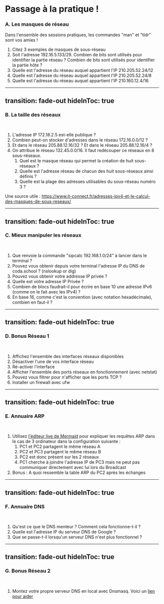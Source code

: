# Passage à la pratique !
### A. Les masques de réseau
<p></p>
<p class="opacity-90 border-1 border-separate p2">Dans l'ensemble des sessions pratiques, les commandes "man" et "tldr" sont vos amies !</p>

1. Citez 3 exemples de masques de sous-réseau
2. Soit l'adresse 192.16.5.133/29. Combien de bits sont utilisés pour identifier la partie réseau ? Combien de bits sont utilisés pour identifier la partie hôte ?
3. Quelle est l'adresse du réseau auquel appartient l'IP 210.205.52.24/12 
4. Quelle est l'adresse du réseau auquel appartient l'IP 210.205.52.24/8 
5. Quelle est l'adresse du réseau auquel appartient l'IP 210.160.12.4/16 

---
transition: fade-out
hideInToc: true
---

### B. La taille des réseaux
<br/>

1. L'adresse IP 172.18.2.5 est-elle publique ?
2. Combien peut-on stocker d'adresses dans le réseau 172.16.0.0/12 ? 
3. Et dans le réseau 205.88.12.16/32 ? Et dans le réseau 205.88.12.16/4 ?
4. On attribue le réseau 132.45.0.0/16. Il faut redécouper ce réseaux en 8 sous-réseaux.
   1. Quel est le masque réseau qui permet la création de huit sous-réseaux ?
   2. Quelle est l'adresse réseau de chacun des huit sous-réseaux ainsi définis ?
   3. Quelle est la plage des adresses utilisables du sous-réseau numéro 3 ?

Une source utile : https://www.it-connect.fr/adresses-ipv4-et-le-calcul-des-masques-de-sous-reseaux/

---
transition: fade-out
hideInToc: true
---

### C. Mieux manipuler les réseaux
<br/>


1. Que renvoie la commande "sipcalc 192.168.1.0/24" à lancer dans le terminal ?
2. Pouvez vous obtenir depuis votre terminal l'adresse IP du DNS de coda.school ? (nslookup or dig)
3. Pouvez vous obtenir votre addresse IP privée ?
4. Quelle est votre adresse IP Privée ?
5. Combien de blocs faudrait-il pour écrire en base 10 une adresse IPv6 (comme on le fait avec les IPv4) ?
6. En base 16, comme c'est la convention (avec notation hexadécimale), combien en faut-il ?

---
transition: fade-out
hideInToc: true
---

### D. Bonus Réseau 1
<br/>

1. Affichez l'ensemble des interfaces réseaux disponibles
2. Désactiver l'une de vos interface réseau
3. Ré-activer l'interface
4. Afficher l'ensemble des ports réseaux en fonctionnement (avec netstat) 
5. Pouvez vous filtrer pour n'afficher que les ports TCP ?
6. Installer un firewall avec ufw


---
transition: fade-out
hideInToc: true
---

### E. Annuaire ARP
<br/>


1. Utilisez [l'éditeur live de Mermaid](https://mermaid-js.github.io/mermaid-live-editor/edit#pako:eNptkd1Kw0AQhV9lnCuFpmS3RXSQlNqCVGhN9U5ysyYTu9Bk6_4IUvouvosv5qalVNG9mj18czgzs8XSVIyEjt8CtyVPtXq1qilaiG9hPIN5Zwv5RPTyiSSY6roOTpsWzm-tUVWpnL840JFJkmxPLYMGBQWKa9kXl1f9tC8LhNHNi82m2rNL1gxfn78AUeDRRiZZtBEE9wwuaNdJXessJ_jh2Enz8YQgTUkIkpIGAxoOKZX_pCeYa8fALZSqXDGMH_NT6uyQOp8t7mD0J0X-EOUz7GHDtlG6itvadlCBfsUNF0ixrLhWYe27IXYRVcGbp4-2RPI2cA_DplL-uFykWq1dVDeqfTbm9OdKe2Pnh4vsD7P7Bh3decA) pour expliquer les requêtes ARP dans le cas de 3 ordinateur dans la configuration suivante : 
   1. PC1 et PC2 partagent le même réseau A
   2. PC2 et PC3 partagent le même réseau B
   3. PC2 est donc présent sur les 2 réseaux
   4. PC1 cherche à joindre l'adresse IP de PC3 mais ne peut pas communiquer directement avec lui lors du Broadcast
5. Bonus : A quoi ressemble la table ARP du PC2 après les échanges

---
transition: fade-out
hideInToc: true
---

### F. Annuaire DNS
<br/>

1. Qu'est ce que le DNS menteur ? Comment cela fonctionne-t-il ?
2. Quelle est l'adresse IP du serveur DNS de Google ?
3. Que se passe-t-il lorsqu'un serveur DNS n'est plus fonctionnel ?
   

---
transition: fade-out
hideInToc: true
---

### G. Bonus Réseau 2
<br/>

1. Montez votre propre serveur DNS en local avec Dnsmasq. Voici un [lien pour aider](https://www.howtogeek.com/devops/how-to-run-your-own-dns-server-on-your-local-network/)